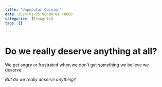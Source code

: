 ```yaml
---
title: "Unpopular Opinion"
date: 2024-01-05 00:00:01 +0800
categories: [Thoughts]
tags: []

---
```


# Do we really deserve anything at all?

We get angry or frustrated 
when we don't get something 
we believe we deserve.

<i>But do we really deserve anything?</i>
